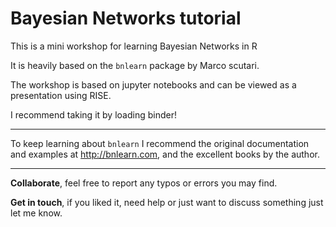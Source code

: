 # Bayesian Networks tutorial

This is a mini workshop for learning Bayesian Networks in R

It is heavily based on the `bnlearn` package by Marco scutari.

The workshop is based on jupyter notebooks and can be viewed as a presentation using RISE.

I recommend taking it by loading binder!

---

To keep learning about `bnlearn` I recommend the original documentation and examples at http://bnlearn.com, and the excellent books by the author.

---

**Collaborate**, feel free to report any typos or errors you may find.

**Get in touch**, if you liked it, need help or just want to discuss something just let me know.

